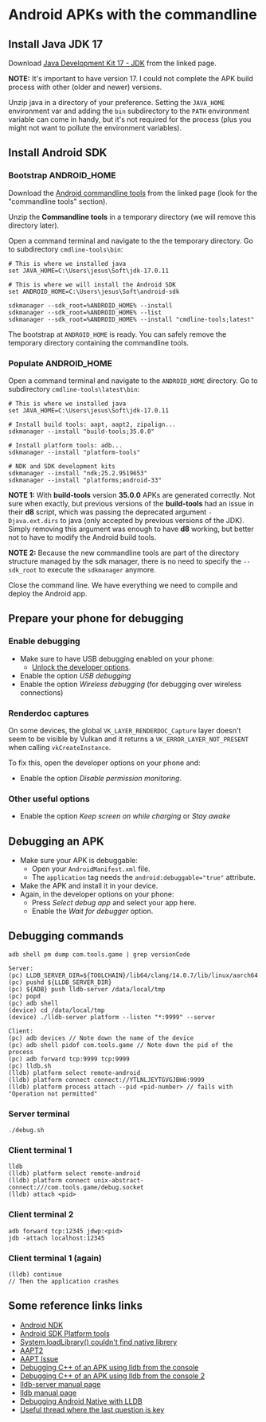 # Android APKs with the commandline

## Install Java JDK 17

Download [Java Development Kit 17 - JDK](https://www.openlogic.com/openjdk-downloads) from the linked page.

**NOTE:** It's important to have version 17. I could not complete the APK build process with other (older and newer) versions.

Unzip java in a directory of your preference. Setting the `JAVA_HOME` environment var and adding the `bin` subdirectory to the `PATH` environment variable can come in handy, but it's not required for the process (plus you might not want to pollute the environment variables).

## Install Android SDK

### Bootstrap ANDROID_HOME

Download the [Android commandline tools](https://developer.android.com/studio) from the linked page (look for the "commandline tools" section).

Unzip the **Commandline tools** in a temporary directory (we will remove this directory later).

Open a command terminal and navigate to the the temporary directory. Go to subdirectory `cmdline-tools\bin`:

```
# This is where we installed java
set JAVA_HOME=C:\Users\jesus\Soft\jdk-17.0.11

# This is where we will install the Android SDK
set ANDROID_HOME=C:\Users\jesus\Soft\android-sdk

sdkmanager --sdk_root=%ANDROID_HOME% --install
sdkmanager --sdk_root=%ANDROID_HOME% --list
sdkmanager --sdk_root=%ANDROID_HOME% --install "cmdline-tools;latest"
```

The bootstrap at `ANDROID_HOME` is ready. You can safely remove the temporary directory containing the commandline tools.

### Populate ANDROID_HOME

Open a command terminal and navigate to the `ANDROID_HOME` directory. Go to subdirectory `cmdline-tools\latest\bin`:

```
# This is where we installed java
set JAVA_HOME=C:\Users\jesus\Soft\jdk-17.0.11

# Install build tools: aapt, aapt2, zipalign...
sdkmanager --install "build-tools;35.0.0"

# Install platform tools: adb...
sdkmanager --install "platform-tools"

# NDK and SDK development kits
sdkmanager --install "ndk;25.2.9519653"
sdkmanager --install "platforms;android-33"
```

**NOTE 1:** With **build-tools** version **35.0.0** APKs are generated correctly. Not sure when exactly, but previous versions of the **build-tools** had an issue in their **d8** script, which was passing the deprecated argument `-Djava.ext.dirs` to java (only accepted by previous versions of the JDK). Simply removing this argument was enough to have **d8** working, but better not to have to modify the Android build tools.

**NOTE 2:** Because the new commandline tools are part of the directory structure managed by the sdk manager, there is no need to specify the `--sdk_root` to execute the `sdkmanager` anymore.

Close the command line. We have everything we need to compile and deploy the Android app.


## Prepare your phone for debugging

### Enable debugging

- Make sure to have USB debugging enabled on your phone:
  - [Unlock the developer options](https://developer.android.com/studio/debug/dev-options).
- Enable the option *USB debugging*
- Enable the option *Wireless debugging* (for debugging over wireless connections)

### Renderdoc captures

On some devices, the global `VK_LAYER_RENDERDOC_Capture` layer doesn't seem to be visible by Vulkan and it returns a `VK_ERROR_LAYER_NOT_PRESENT` when calling `vkCreateInstance`.

To fix this, open the developer options on your phone and:
- Enable the option *Disable permission monitoring*.

### Other useful options

- Enable the option *Keep screen on while charging* or *Stay awake*

## Debugging an APK

- Make sure your APK is debuggable:
  - Open your `AndroidManifest.xml` file.
  - The `application` tag needs the `android:debuggable="true"` attribute.
- Make the APK and install it in your device.
- Again, in the developer options on your phone:
  - Press *Select debug app* and select your app here.
  - Enable the *Wait for debugger* option.

## Debugging commands

```
adb shell pm dump com.tools.game | grep versionCode

Server:
(pc) LLDB_SERVER_DIR=${TOOLCHAIN}/lib64/clang/14.0.7/lib/linux/aarch64
(pc) pushd ${LLDB_SERVER_DIR}
(pc) ${ADB} push lldb-server /data/local/tmp
(pc) popd
(pc) adb shell
(device) cd /data/local/tmp
(device) ./lldb-server platform --listen "*:9999" --server

Client:
(pc) adb devices // Note down the name of the device
(pc) adb shell pidof com.tools.game // Note down the pid of the process
(pc) adb forward tcp:9999 tcp:9999
(pc) lldb.sh
(lldb) platform select remote-android
(lldb) platform connect connect://YTLNLJEYTGVGJBH6:9999
(lldb) platform process attach --pid <pid-number> // fails with "Operation not permitted"
```

### Server terminal
```
./debug.sh
```

### Client terminal 1
```
lldb
(lldb) platform select remote-android
(lldb) platform connect unix-abstract-connect:///com.tools.game/debug.socket
(lldb) attach <pid>
```

### Client terminal 2
```
adb forward tcp:12345 jdwp:<pid>
jdb -attach localhost:12345
```

### Client terminal 1 (again)
```
(lldb) continue
// Then the application crashes
```

## Some reference links links

* [Android NDK](https://developer.android.com/ndk/downloads)
* [Android SDK Platform tools](https://developer.android.com/studio/releases/platform-tools)
* [System.loadLibrary() couldn't find native librery](https://stackoverflow.com/questions/27421134/system-loadlibrary-couldnt-find-native-library-in-my-case)
* [AAPT2](https://developer.android.com/studio/command-line/aapt2)
* [AAPT Issue](https://stackoverflow.com/questions/23522153/manually-aapt-add-native-library-so-to-apk)
* [Debugging C++ of an APK using lldb from the console](https://stackoverflow.com/questions/53448796/debugging-c-code-of-an-android-app-using-lldb-from-the-console)
* [Debugging C++ of an APK using lldb from the console 2](https://stackoverflow.com/questions/53733781/how-do-i-use-lldb-to-debug-c-code-on-android-on-command-line)
* [lldb-server manual page](https://lldb.llvm.org/man/lldb-server.html)
* [lldb manual page](https://lldb.llvm.org/man/lldb.html)
* [Debugging Android Native with LLDB](https://www.lili.kim/2019/01/28/android/Debug%20Android%20Native%20with%20LLDB/)
* [Useful thread where the last question is key](https://stackoverflow.com/questions/53733781/how-do-i-use-lldb-to-debug-c-code-on-android-on-command-line)
